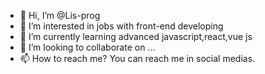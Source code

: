 - 👋 Hi, I’m @Lis-prog
- 👀 I’m interested in jobs with front-end developing
- 🌱 I’m currently learning advanced javascript,react,vue js
- 💞️ I’m looking to collaborate on ...
- 📫 How to reach me? You can reach me in social medias.



